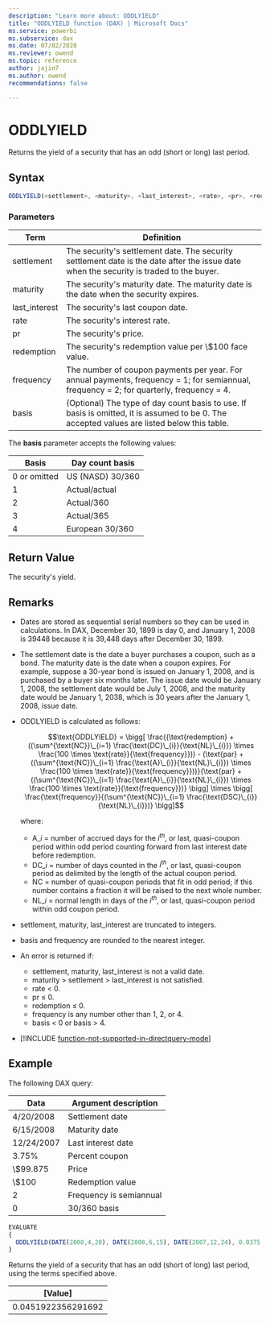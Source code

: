 ```yaml
---
description: "Learn more about: ODDLYIELD"
title: "ODDLYIELD function (DAX) | Microsoft Docs"
ms.service: powerbi 
ms.subservice: dax
ms.date: 07/02/2020
ms.reviewer: owend
ms.topic: reference
author: jajin7
ms.author: owend 
recommendations: false

---
```


# ODDLYIELD

Returns the yield of a security that has an odd (short or long) last period.

## Syntax

```js
ODDLYIELD(<settlement>, <maturity>, <last_interest>, <rate>, <pr>, <redemption>, <frequency>[, <basis>])
```

### Parameters

|Term|Definition|  
|--------|--------------|  
|settlement|The security's settlement date. The security settlement date is the date after the issue date when the security is traded to the buyer.|
|maturity|The security's maturity date. The maturity date is the date when the security expires.|
|last_interest|The security's last coupon date.|
|rate|The security's interest rate.|
|pr|The security's price.|
|redemption|The security's redemption value per \\$100 face value.|
|frequency|The number of coupon payments per year. For annual payments, frequency = 1; for semiannual, frequency = 2; for quarterly, frequency = 4.|
|basis|(Optional) The type of day count basis to use. If basis is omitted, it is assumed to be 0. The accepted values are listed below this table.|

The **basis** parameter accepts the following values:

| **Basis**    | **Day count basis** |
| ------------ | ------------------- |
| 0 or omitted | US (NASD) 30/360    |
| 1            | Actual/actual       |
| 2            | Actual/360          |
| 3            | Actual/365          |
| 4            | European 30/360     |

## Return Value

The security's yield.

## Remarks

- Dates are stored as sequential serial numbers so they can be used in calculations. In DAX, December 30, 1899 is day 0, and January 1, 2008 is 39448 because it is 39,448 days after December 30, 1899.

- The settlement date is the date a buyer purchases a coupon, such as a bond. The maturity date is the date when a coupon expires. For example, suppose a 30-year bond is issued on January 1, 2008, and is purchased by a buyer six months later. The issue date would be January 1, 2008, the settlement date would be July 1, 2008, and the maturity date would be January 1, 2038, which is 30 years after the January 1, 2008, issue date.

- ODDLYIELD is calculated as follows:

  $$\text{ODDLYIELD} = \bigg[ \frac{(\text{redemption} + ((\sum^{\text{NC}}\_{i=1} \frac{\text{DC}\_{i}}{\text{NL}\_{i}}) \times \frac{100 \times \text{rate}}{\text{frequency}})) - (\text{par} + ((\sum^{\text{NC}}\_{i=1} \frac{\text{A}\_{i}}{\text{NL}\_{i}}) \times \frac{100 \times \text{rate}}{\text{frequency}}))}{\text{par} + ((\sum^{\text{NC}}\_{i=1} \frac{\text{A}\_{i}}{\text{NL}\_{i}}) \times \frac{100 \times \text{rate}}{\text{frequency}})} \bigg] \times \bigg[ \frac{\text{frequency}}{(\sum^{\text{NC}}\_{i=1} \frac{\text{DSC}\_{i}}{\text{NL}\_{i}})} \bigg]$$

  where:

  - $\text{A}\_{i}$ = number of accrued days for the $i^{th}$, or last, quasi-coupon period within odd period counting forward from last interest date before redemption.
  - $\text{DC}\_{i}$ = number of days counted in the $i^{th}$, or last, quasi-coupon period as delimited by the length of the actual coupon period.
  - $\text{NC}$ = number of quasi-coupon periods that fit in odd period; if this number contains a fraction it will be raised to the next whole number.
  - $\text{NL}\_{i}$ = normal length in days of the $i^{th}$, or last, quasi-coupon period within odd coupon period.

- settlement, maturity, last_interest are truncated to integers.

- basis and frequency are rounded to the nearest integer.

- An error is returned if:
  - settlement, maturity, last_interest is not a valid date.
  - maturity > settlement > last_interest is not satisfied.
  - rate < 0.
  - pr ≤ 0.
  - redemption ≤ 0.
  - frequency is any number other than 1, 2, or 4.
  - basis < 0 or basis > 4.

- [!INCLUDE [function-not-supported-in-directquery-mode](includes/function-not-supported-in-directquery-mode.md)]

## Example

The following DAX query:

| **Data**   | **Argument description** |
| ---------- | ------------------------ |
| 4/20/2008  | Settlement date          |
| 6/15/2008  | Maturity date            |
| 12/24/2007 | Last interest date       |
| 3.75%      | Percent coupon           |
| \\$99.875    | Price                    |
| \\$100       | Redemption value         |
| 2          | Frequency is semiannual  |
| 0          | 30/360 basis             |

```js
EVALUATE
{
  ODDLYIELD(DATE(2008,4,20), DATE(2008,6,15), DATE(2007,12,24), 0.0375, 99.875, 100, 2, 0)
}
```

Returns the yield of a security that has an odd (short of long) last period, using the terms specified above.

| **[Value]**      |
| ------------------ |
| 0.0451922356291692 |
